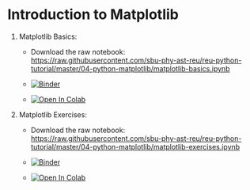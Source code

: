 # Introduction to Matplotlib

1. Matplotlib Basics:

   * Download the raw notebook: https://raw.githubusercontent.com/sbu-phy-ast-reu/reu-python-tutorial/master/04-python-matplotlib/matplotlib-basics.ipynb

   * [![Binder](https://mybinder.org/badge_logo.svg)](https://mybinder.org/v2/gh/sbu-phy-ast-reu/reu-python-tutorial/master?filepath=04-python-matplotlib%2Fmatplotlib-basics.ipynb)

   * [![Open In Colab](https://colab.research.google.com/assets/colab-badge.svg)](https://colab.research.google.com/github/sbu-phy-ast-reu/reu-python-tutorial/blob/master/04-python-matplotlib/matplotlib-basics.ipynb)


2. Matplotlib Exercises:

   * Download the raw notebook: https://raw.githubusercontent.com/sbu-phy-ast-reu/reu-python-tutorial/master/04-python-matplotlib/matplotlib-exercises.ipynb

   * [![Binder](https://mybinder.org/badge_logo.svg)](https://mybinder.org/v2/gh/sbu-phy-ast-reu/reu-python-tutorial/master?filepath=04-python-matplotlib%2Fmatplotlib-exercises.ipynb)

   * [![Open In Colab](https://colab.research.google.com/assets/colab-badge.svg)](https://colab.research.google.com/github/sbu-phy-ast-reu/reu-python-tutorial/blob/master/04-python-matplotlib/matplotlib-exercises.ipynb)

